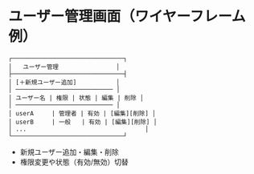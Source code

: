 # ユーザー管理画面（ワイヤーフレーム例）

```
┌───────────────────────────────┐
│   ユーザー管理                │
├───────────────────────────────┤
│ [＋新規ユーザー追加]           │
│ ─────────────────────────── │
│ ユーザー名 | 権限 | 状態 | 編集 | 削除 │
│ ─────────────────────────── │
│ userA     | 管理者 | 有効 | [編集][削除] │
│ userB     | 一般   | 有効 | [編集][削除] │
│ ...                                 │
└───────────────────────────────┘
```

- 新規ユーザー追加・編集・削除
- 権限変更や状態（有効/無効）切替
